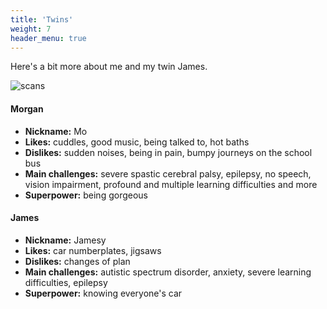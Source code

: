 ```yaml
---
title: 'Twins'
weight: 7
header_menu: true
---
```


Here's a bit more about me and my twin James.

![scans](images/scans.jpg)

#### Morgan

* **Nickname:** Mo
* **Likes:** cuddles, good music, being talked to, hot baths
* **Dislikes:** sudden noises, being in pain, bumpy journeys on the school bus
* **Main challenges:** severe spastic cerebral palsy, epilepsy, no speech,
  vision impairment, profound and multiple learning difficulties and more
* **Superpower:** being gorgeous

#### James

* **Nickname:** Jamesy
* **Likes:** car numberplates, jigsaws
* **Dislikes:** changes of plan
* **Main challenges:** autistic spectrum disorder, anxiety, severe learning
  difficulties, epilepsy
* **Superpower:** knowing everyone's car